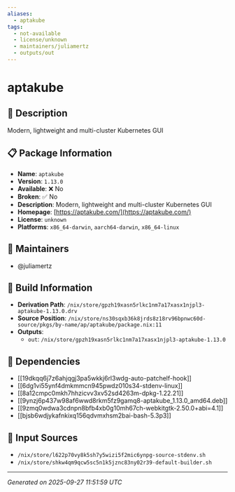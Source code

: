 ```yaml
---
aliases:
  - aptakube
tags:
  - not-available
  - license/unknown
  - maintainers/juliamertz
  - outputs/out
---
```


# aptakube

## 📝 Description

Modern, lightweight and multi-cluster Kubernetes GUI

## 📋 Package Information

- **Name**: `aptakube`
- **Version**: `1.13.0`
- **Available**: ❌ No
- **Broken**: ✅ No
- **Description**: Modern, lightweight and multi-cluster Kubernetes GUI
- **Homepage**: [https://aptakube.com/](https://aptakube.com/)
- **License**: `unknown`
- **Platforms**: `x86_64-darwin`, `aarch64-darwin`, `x86_64-linux`
## 👥 Maintainers

- @juliamertz


## 🔧 Build Information

- **Derivation Path**: `/nix/store/gpzh19xasn5rlkc1nm7a17xasx1njpl3-aptakube-1.13.0.drv`
- **Source Position**: `/nix/store/ns30sqxb36k8jrds8z18rv96bpnwc60d-source/pkgs/by-name/ap/aptakube/package.nix:11`
- **Outputs**:
  - `out`:  `/nix/store/gpzh19xasn5rlkc1nm7a17xasx1njpl3-aptakube-1.13.0`

## 🔗 Dependencies

- [[19dkqq6j7z6ahjqgj3pa5wkkj6rl3wdg-auto-patchelf-hook]]
- [[6dg1vi55ynf4dmkmmcn945pwdz010s34-stdenv-linux]]
- [[8a12cmpc0mkh7hhzicvv3xv52sd4263m-dpkg-1.22.21]]
- [[9ynzj6p437w98af6wwd8rkm5fz9gamq8-aptakube_1.13.0_amd64.deb]]
- [[9zmq0wdwa3cdnpn8bfb4xb0g10mh67ch-webkitgtk-2.50.0+abi=4.1]]
- [[bjsb6wdjykafnkixq156qdvmxhsm2bai-bash-5.3p3]]

## 📁 Input Sources

- `/nix/store/l622p70vy8k5sh7y5wizi5f2mic6ynpg-source-stdenv.sh`
- `/nix/store/shkw4qm9qcw5sc5n1k5jznc83ny02r39-default-builder.sh`

---
*Generated on 2025-09-27 11:51:59 UTC*
